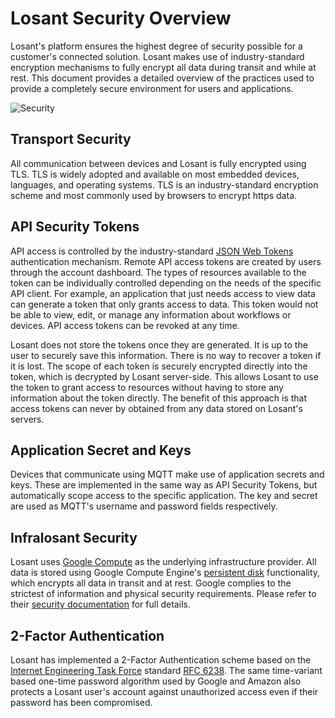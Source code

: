 # Losant Security Overview

Losant's platform ensures the highest degree of security possible for a customer's connected solution. Losant makes use of industry-standard encryption mechanisms to fully encrypt all data during transit and while at rest. This document provides a detailed overview of the practices used to provide a completely secure environment for users and applications.

![Security](/images/security-diagram.png "Security")

## Transport Security

All communication between devices and Losant is fully encrypted using TLS. TLS is widely adopted and available on most embedded devices, languages, and operating systems. TLS is an industry-standard encryption scheme and most commonly used by browsers to encrypt https data.

## API Security Tokens

API access is controlled by the industry-standard [JSON Web Tokens](https://tools.ietf.org/html/rfc7519) authentication mechanism. Remote API access tokens are created by users through the account dashboard. The types of resources available to the token can be individually controlled depending on the needs of the specific API client. For example, an application that just needs access to view data can generate a token that only grants access to data. This token would not be able to view, edit, or manage any information about workflows or devices. API access tokens can be revoked at any time.

Losant does not store the tokens once they are generated. It is up to the user to securely save this information. There is no way to recover a token if it is lost. The scope of each token is securely encrypted directly into the token, which is decrypted by Losant server-side. This allows Losant to use the token to grant access to resources without having to store any information about the token directly. The benefit of this approach is that access tokens can never by obtained from any data stored on Losant's servers.

## Application Secret and Keys

Devices that communicate using MQTT make use of application secrets and keys. These are implemented in the same way as API Security Tokens, but automatically scope access to the specific application. The key and secret are used as MQTT's username and password fields respectively.

## Infralosant Security

Losant uses [Google Compute](https://cloud.google.com) as the underlying infrastructure provider. All data is stored using Google Compute Engine's [persistent disk](https://cloud.google.com/compute/docs/disks/#pd_encryption) functionality, which encrypts all data in transit and at rest. Google complies to the strictest of information and physical security requirements. Please refer to their [security documentation](https://cloud.google.com/security) for full details.

## 2-Factor Authentication

Losant has implemented a 2-Factor Authentication scheme based on the [Internet Engineering Task Force](http://ietf.org/) standard [RFC 6238](https://tools.ietf.org/html/rfc6238). The same time-variant based one-time password algorithm used by Google and Amazon also protects a Losant user's account against unauthorized access even if their password has been compromised.
